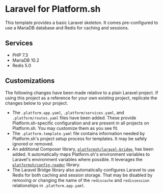 # Laravel for Platform.sh

This template provides a basic Laravel skeleton.  It comes pre-configured to use a MariaDB database and Redis for caching and sessions.

## Services

* PHP 7.3
* MariaDB 10.2
* Redis 5.0

## Customizations

The following changes have been made relative to a plain Laravel project.  If using this project as a reference for your own existing project, replicate the changes below to your project.

* The `.platform.app.yaml`, `.platform/services.yaml`, and `.platform/routes.yaml` files have been added.  These provide Platform.sh-specific configuration and are present in all projects on Platform.sh.  You may customize them as you see fit.
* The `.platform.template.yaml` file contains information needed by Platform.sh's project setup process for templates.  It may be safely ignored or removed.
* An additional Composer library, [`platformsh/laravel-bridge`](https://github.com/platformsh/laravel-bridge), has been added.  It automatically maps Platform.sh's environment variables to Laravel's environment variables where possible.  It leverages the [`platformsh/config-reader`](https://github.com/platformsh/config-reader-php) library.
* The Laravel Bridge library also automatically configures Laravel to use Redis for both caching and session storage.  That may be disabled by removing or changing the name of the `rediscache` and `redissession` relationships in `.platform.app.yaml`.
